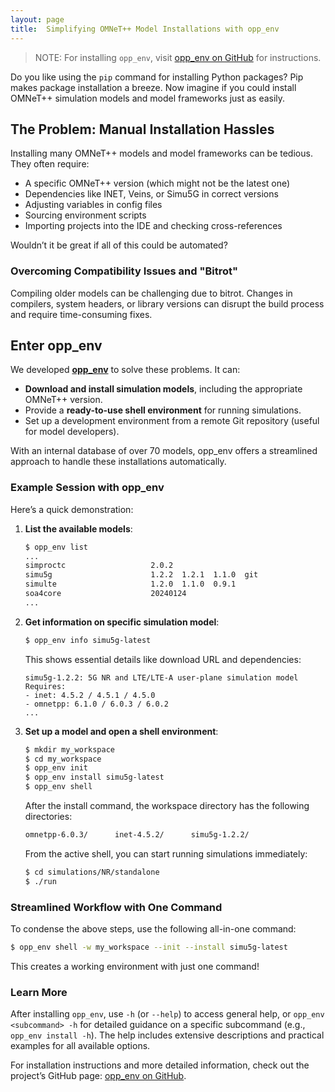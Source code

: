 ```yaml
---
layout: page
title:  Simplifying OMNeT++ Model Installations with opp_env
---
```


> NOTE: For installing `opp_env`, visit [opp_env on GitHub](https://github.com/omnetpp/opp_env/blob/main/INSTALL.md) for instructions.

Do you like using the `pip` command for installing Python packages? Pip makes package installation a breeze. Now imagine if you could install OMNeT++ simulation models and model frameworks just as easily.

## The Problem: Manual Installation Hassles

Installing many OMNeT++ models and model frameworks can be tedious. They often require:

- A specific OMNeT++ version (which might not be the latest one)
- Dependencies like INET, Veins, or Simu5G in correct versions
- Adjusting variables in config files
- Sourcing environment scripts
- Importing projects into the IDE and checking cross-references

Wouldn’t it be great if all of this could be automated?

### Overcoming Compatibility Issues and "Bitrot"

Compiling older models can be challenging due to bitrot. Changes in compilers, system headers, or library versions can disrupt the build process and require time-consuming fixes.

## Enter opp_env

We developed **[opp_env](https://github.com/omnetpp/opp_env)** to solve these problems. It can:

- **Download and install simulation models**, including the appropriate OMNeT++ version.
- Provide a **ready-to-use shell environment** for running simulations.
- Set up a development environment from a remote Git repository (useful for model developers).

With an internal database of over 70 models, opp_env offers a streamlined approach to handle these installations automatically.

### Example Session with opp_env

Here’s a quick demonstration:

1. **List the available models**:

    ```bash
    $ opp_env list
    ...
    simproctc                   2.0.2
    simu5g                      1.2.2  1.2.1  1.1.0  git
    simulte                     1.2.0  1.1.0  0.9.1
    soa4core                    20240124
    ...
    ```

2. **Get information on specific simulation model**:

    ```bash
    $ opp_env info simu5g-latest
    ```

    This shows essential details like download URL and dependencies:

    ```plaintext
    simu5g-1.2.2: 5G NR and LTE/LTE-A user-plane simulation model
    Requires:
    - inet: 4.5.2 / 4.5.1 / 4.5.0
    - omnetpp: 6.1.0 / 6.0.3 / 6.0.2
    ...
    ```

3. **Set up a model and open a shell environment**:

    ```bash
    $ mkdir my_workspace
    $ cd my_workspace
    $ opp_env init
    $ opp_env install simu5g-latest
    $ opp_env shell
    ```

    After the install command, the workspace directory has the following directories:

    ```bash
    omnetpp-6.0.3/      inet-4.5.2/      simu5g-1.2.2/
    ```

    From the active shell, you can start running simulations immediately:

    ```bash
    $ cd simulations/NR/standalone
    $ ./run
    ```

### Streamlined Workflow with One Command

To condense the above steps, use the following all-in-one command:

```bash
$ opp_env shell -w my_workspace --init --install simu5g-latest
```

This creates a working environment with just one command!

### Learn More

After installing `opp_env`, use `-h` (or `--help`) to access general help, or `opp_env <subcommand> -h` for detailed guidance on a specific subcommand (e.g., `opp_env install -h`). The help includes extensive descriptions and practical examples for all available options.

For installation instructions and more detailed information, check out the project’s GitHub page: [opp_env on GitHub](https://github.com/omnetpp/opp_env).
